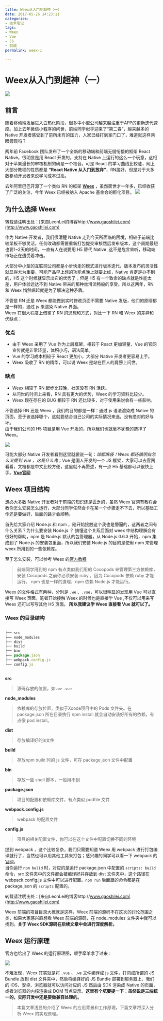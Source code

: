 ```yaml
---
title: Weex从入门到超神（一）
date: 2017-05-26 14:23:11
categories:  
- 技术笔记  
tags:  
- Weex  
- Vue  
- JS
- 前端  
permalink: weex-1  

---
```


# Weex从入门到超神（一）

![](http://oeat6c2zg.bkt.clouddn.com/Weex_logo.png)
##		前言
随着移动端发展进入白热化阶段，很多中小型公司越来越注重于APP的更新迭代速度。加上去年微信小程序的问世，前端同学似乎迎来了“第二春”，越来越多的 Native 开发者感受到了前所未有的压力，人家已经打到家门口了，难道就这样两眼旁观吗？  
  
两年前 Facebook 团队发布了一个全新的移动端和前端无缝衔接的框架 React Native，很明显是用 React 开发的，支持在 Native 上运行的这么一个玩意，这相对于苹果漫长的审核机制的确是一个福音。可是 React 的学习曲线比较陡，网上大部分教程的性质都是 **“React Native 从入门到放弃”**，RN虽好，但是对于大多数移动开发者来说学习成本过高。   

去年阿里巴巴开源了一个类似 RN 的框架 **[Weex](http://weex.apache.org/cn/)** ，虽然面世才一年多，已经收获了广泛的关注，今年 Weex 已经被纳入 Apache 基金会的孵化项目。
![](http://oeat6c2zg.bkt.clouddn.com/Weex_Apache.png)

##		为什么选择 Weex  

转载请注明出处：[来自LeonLei的博客http://www.gaoshilei.com](http://www.gaoshilei.com)  


作为 Native 开发者，我们很清楚 Native 走到今天所面临的困境，相较于前端比较呆板不够灵活，任何改动都需要重新打包提交审核然后发布版本，这个周期最短也要1~2天的时间，一直有人在说要用 H5 替代 Native ,这不是危言耸听，移动端市场正在遭受着冲击。  

大部分中小型的互联网公司都是小步快走的模式进行版本迭代，版本发布的灵活性就显得尤为重要，可能产品早上想的功能点晚上就要上线，Native 肯定是办不到的，H5 这个时候就显示出它的优势了；但是 H5 有一个致命的缺点就是性能太差，用户体验远达不到 Native 带来的那种丝滑流畅般的享受。所以这两年，RN 和 Weex 悄然崛起就是为了解决这种矛盾。

不管是 RN 还是 Weex 都能做到实时修改页面不需要 Native 发版，他们的原理都是一样的，通过 js 来渲染 Native 界面。  
Weex 在很大程度上借鉴了 RN 的思想和方式，对比一下 RN 和 Weex 的差异和优缺点：  

###	优点
-  由于 Weex 采用了 Vue 作为上层框架，相较于 React 更加轻量，Vue 的官网宣传就是非常轻量，体积小巧，语法简单。
-  Vue 的学习成本相较于 React 更加小，大部分 Native 开发者更容易上手。
-  Weex 吸收了 RN 的精华，可以说 Weex 是站在巨人的肩膀上问世。


###	缺点

-	Weex 相较于 RN 起步比较晚，社区没有 RN 活跃。
- 	从问世的时间上来看，RN 具有更大的优势，Weex 的学习资料比较少。
- 	Weex 现在存在的 BUG 相较于 RN 还比较多，对于使用来说会有一些影响。

不管选择 RN 还是 Weex ，我们的目的都是一样：通过 js 语法渲染成  Native 的页面，至于该选择哪个，这就要结合自己公司的实际情况来选，没有绝对的好与坏。  
由于我们公司的 H5 项目是用 Vue 开发的，所以我们也就毫不犹豫的选择了 Weex。  

![](http://oeat6c2zg.bkt.clouddn.com/weex&vue.png)  

可能大部分 Native 开发者看到这里就要说一句：*球都麻袋！Weex 都还搞明白怎么又提到 Vue ，这是什么鬼*；Vue 是国人开发的一个 JS 框架，大家可以去官网看看，文档都是中文比较方便，这里就不再赘述，有一点 H5 基础都可以很快上手。**[Vue官网](https://cn.vuejs.org)**

##		Weex 项目结构  
想必大多数 Native 开发者对于前端的知识还是匮乏的，虽然 Weex 官网有教程会教你怎么安装怎么运行，大部分同学任然会卡在某一个步骤走不下去，所以基础工作还是要做好，后面的路才会顺畅。  
  
首先给大家介绍 Node.js 和 npm ，刚开始接触这个我也是懵逼的，这两者之间有什么关系？为什么要安装 Node.js ？ 搞懂这个关系后面对 weex 中结构理解会有很好的帮助，npm 是 Node.js 默认的包管理器，从 Node.js 0.6.3 开始，npm 集成到了 Node.js 的安装包里面，所以我们安装 Node.js 的目的是使用 npm 来管理 weex 所用到的一些依赖库。

至于怎么安装，可以参考 Weex 的[官方教程](http://weex.apache.org/cn/guide/)

>  前端同学用到的 npm 有点类似我们用的 Cocopods 来管理第三方依赖库，安装 Cocopods 之前你必须安装 ruby ，因为 Cocopods 依赖 ruby 才能运行， npm 也是一样的道理，npm 依赖 Node.js 才能运行。

Weex 的文件格式有两种，分别是 `.we` 、`.vue`，可以很明显的发现用 Vue 可以直接写 Weex 页面。笔者开始接触 Weex 的时候也是直接学 Vue ,不仅可以用来写 Weex 还可以写写其他 H5 页面。 **所以我建议学 Weex 直接看 Vue 就可以了。**

###	Weex 的目录结构

 ```JavaScript

├── src  
├── node_modules 
├── dist
├── build
├── bin
├── package.json
├── webpack.config.js    
└── config.js   
        
 ```

**src**  
> 源码存放的位置，如`.we` `.vue`  

**node_modules** 
> 依赖库的存放位置，类似于Xcode项目中的 Pods 文件夹。在 package.json 所在目录执行 npm install 就会自动安装好所有的依赖，有点像 pod install。
  
**dist**  
> 存放编译好的js文件 
 
**build**
> 存放npm build 时的 js 文件，可在 package.json 文件中配置

**bin**  
> 存放一些 shell 脚本，一般用不到

**package.json**  
> 项目的配置和依赖库文件，有点类似 podfile 文件

**webpack.config.js**
> webpack 的配置文件

**config.js**  
> 项目的相关配置文件，你可以在这个文件中配置切换不同的环境

提到 webpack ，这个比较复杂，我们只需要知道 Weex 用 webpack 进行打包编译就行了，当然也可以用其他工具来打包；感兴趣的同学可以看一下 webpack 的[官网](http://webpack.github.io)。  
当你运行 `npm bulid` 时，对应的是运行 package.json 中配置的 `scripts: build` 命令，src 文件夹中的文件都会被编译好并存放到 dist 文件夹中，这个路径在 webpack.config.js 文件中可以进行配置。`npm run` 后面跟的命令都是在 package.json 的 `scripts` 配置的。  

转载请注明出处：[来自LeonLei的博客http://www.gaoshilei.com](http://www.gaoshilei.com)   

Weex 前端的项目目录大概就是这样，Weex 前端的源码不在这次的讨论范围之类，如果大家感兴趣想看 Weex 前端的源码，在 node_modules 文件夹中就可以找到。**关于 Weex SDK源码在后续文章中会进行深度解析。**
##		Weex 运行原理 
官方也给出了 Weex 的运行原理图，顺手牵羊拿了过来：

![](http://oeat6c2zg.bkt.clouddn.com/Weex_theroy.png)  

不难发现，Weex 其实就是将 `.vue` 、`.we` 文件编译成 js 文件，打包成所谓的 JS Bundle 放到 dist 文件夹中，然后将编译好的 JS Bundle 部署到服务器上，我们的 iOS、安卓、浏览器就可以访问对应的 JS 然后由 SDK 渲染成 Native 的页面，或者浏览器的内核渲染成 DOM 节点显示。**这里有个坑要提一下：虽然说是三端统一的，实际开发中还是要做兼容处理的。**  

> 本篇文章浅显的介绍了 Weex 的应用背景和工作原理，下篇文章将深入分析 Weex 的实现原理。 
